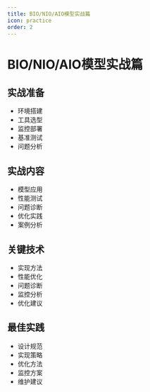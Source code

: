 ```yaml
---
title: BIO/NIO/AIO模型实战篇
icon: practice
order: 2
---
```


# BIO/NIO/AIO模型实战篇

## 实战准备
- 环境搭建
- 工具选型
- 监控部署
- 基准测试
- 问题分析

## 实战内容
- 模型应用
- 性能测试
- 问题诊断
- 优化实践
- 案例分析

## 关键技术
- 实现方法
- 性能优化
- 问题诊断
- 监控分析
- 优化建议

## 最佳实践
- 设计规范
- 实现策略
- 优化方法
- 监控方案
- 维护建议
